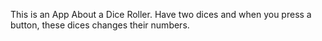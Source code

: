 This is an App About a Dice Roller.
Have two dices and when you press a button, these dices changes their numbers. 
